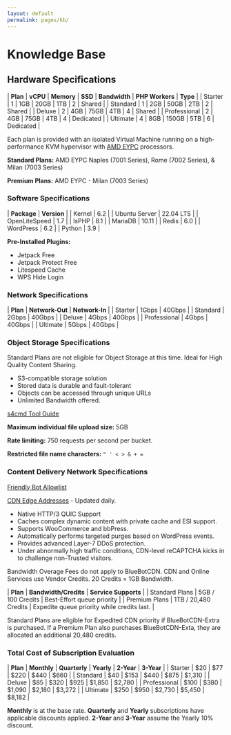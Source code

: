 ```yaml
---
layout: default
permalink: pages/kb/
---
```

# Knowledge Base

## Hardware Specifications

| **Plan**     | **vCPU** | **Memory** | **SSD** | **Bandwidth** | **PHP Workers** | **Type** |
| Starter      | 1 | 1GB | 20GB | 1TB | 2 | Shared |
| Standard     | 1 | 2GB | 50GB | 2TB | 2 | Shared |
| Deluxe       | 2 | 4GB | 75GB | 4TB | 4 | Shared |
| Professional | 2 | 4GB | 75GB | 4TB | 4 | Dedicated |
| Ultimate     | 4 | 8GB | 150GB | 5TB | 6 | Dedicated |

Each plan is provided with an isolated Virtual Machine running on a high-performance KVM hypervisor with [AMD EYPC](https://www.linode.com/amd/) processors.

**Standard Plans:** AMD EYPC Naples (7001 Series), Rome (7002 Series), & Milan (7003 Series)

**Premium Plans:** AMD EYPC - Milan (7003 Series)

### Software Specifications

| **Package**   | **Version** |
| Kernel        | 6.2 |
| Ubuntu Server | 22.04 LTS |
| OpenLiteSpeed | 1.7 |
| lsPHP         | 8.1 |
| MariaDB       | 10.11 |
| Redis         | 6.0 |
| WordPress     | 6.2 |
| Python        | 3.9 |

**Pre-Installed Plugins:**

- Jetpack Free
- Jetpack Protect Free
- Litespeed Cache
- WPS Hide Login

### Network Specifications

| **Plan**     | **Network-Out** | **Network-In** |
| Starter      | 1Gbps | 40Gbps |
| Standard     | 2Gbps | 40Gbps |
| Deluxe       | 4Gbps | 40Gbps |
| Professional | 4Gbps | 40Gbps |
| Ultimate     | 5Gbps | 40Gbps |

### Object Storage Specifications

Standard Plans are not eligible for Object Storage at this time. Ideal for High Quality Content Sharing.

- S3-compatible storage solution
- Stored data is durable and fault-tolerant
- Objects can be accessed through unique URLs
- Unlimited Bandwidth offered.

[s4cmd Tool Guide](https://www.linode.com/docs/products/storage/object-storage/guides/s4cmd/)

**Maximum individual file upload size:** 5GB

**Rate limiting:** 750 requests per second per bucket.

**Restricted file name characters:** ```" ' < > & + =```

### Content Delivery Network Specifications

[Friendly Bot Allowlist](https://www.quic.cloud/docs/cdn/friendly-bot-allowlist/)

[CDN Edge Addresses](https://quic.cloud/ips) - Updated daily.

- Native HTTP/3 QUIC Support
- Caches complex dynamic content with private cache and ESI support.
- Supports WooCommerce and bbPress.
- Automatically performs targeted purges based on WordPress events.
- Provides advanced Layer-7 DDoS protection.
- Under abnormally high traffic conditions, CDN-level reCAPTCHA kicks in to challenge non-Trusted visitors.

Bandwidth Overage Fees do not apply to BlueBotCDN. CDN and Online Services use Vendor Credits. 20 Credits = 1GB Bandwidth.

| **Plan**       | **Bandwidth/Credits** | **Service Supports** |
| Standard Plans | 5GB / 100 Credits    | Best-Effort queue priority |
| Premium Plans  | 1TB / 20,480 Credits | Expedite queue priority while credits last. |

Standard Plans are eligible for Expedited CDN priority if BlueBotCDN-Extra is purchased. If a Premium Plan also purchases BlueBotCDN-Exta, they are allocated an additional 20,480 credits.

### Total Cost of Subscription Evaluation

| **Plan**     | **Monthly** | **Quarterly** | **Yearly** | **2-Year** | **3-Year** |
| Starter      | $20         | $77           | $220       | $440       | $660   |
| Standard     | $40         | $153          | $440       | $875       | $1,310 |
| Deluxe       | $85         | $320          | $925       | $1,850     | $2,780 |
| Professional | $100        | $380          | $1,090     | $2,180     | $3,272 |
| Ultimate     | $250        | $950          | $2,730     | $5,450     | $8,182 |

**Monthly** is at the base rate. **Quarterly** and **Yearly** subscriptions have applicable discounts applied. **2-Year** and **3-Year** assume the Yearly 10% discount.
